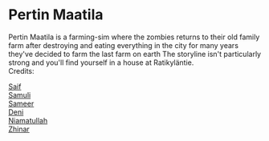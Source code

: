 # Pertin Maatila
Pertin Maatila is a farming-sim where the zombies returns to their old family farm after
destroying and eating everything in the city for many years they've decided to farm the last farm on earth
The storyline isn't particularly strong and you'll find yourself in a house at Ratikyläntie.
<br>
Credits:

[Saif](https://github.com/zeta404-ops)
<br>
[Samuli](https://github.com/zeta404-ops)
<br>
[Sameer](https://github.com/zeta404-ops)
<br>
[Deni](https://github.com/zeta404-ops)
<br>
[Niamatullah](https://github.com/zeta404-ops)
<br>
[Zhinar](https://github.com/zeta404-ops)
